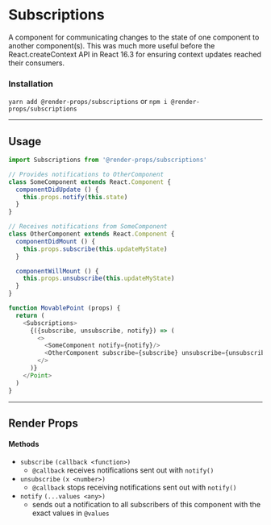 # Subscriptions
A component for communicating changes to the state of one component to
another component(s). This was much more useful before the React.createContext
API in React 16.3 for ensuring context updates reached their consumers.


### Installation
```yarn add @render-props/subscriptions``` or ```npm i @render-props/subscriptions```

____


## Usage
```js
import Subscriptions from '@render-props/subscriptions'

// Provides notifications to OtherComponent
class SomeComponent extends React.Component {
  componentDidUpdate () {
    this.props.notify(this.state)
  }
}

// Receives notifications from SomeComponent
class OtherComponent extends React.Component {
  componentDidMount () {
    this.props.subscribe(this.updateMyState)
  }

  componentWillMount () {
    this.props.unsubscribe(this.updateMyState)
  }
}

function MovablePoint (props) {
  return (
    <Subscriptions>
      {({subscribe, unsubscribe, notify}) => (
        <>
          <SomeComponent notify={notify}/>
          <OtherComponent subscribe={subscribe} unsubscribe={unsubscribe}/>
        </>
      )}
    </Point>
  )
}
```

____

## Render Props

#### Methods
- `subscribe` `(callback <function>)`
  - `@callback` receives notifications sent out with `notify()`
- `unsubscribe` `(x <number>)`
  - `@callback` stops receiving notifications sent out with `notify()`
- `notify` `(...values <any>)`
  - sends out a notification to all subscribers of this component with the
    exact values in `@values`
